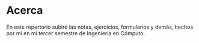 # Acerca

En este repertorio subiré las notas, ejercicios, formularios y demás, hechos por mí en mi tercer semestre de Ingeniería en Cómputo.